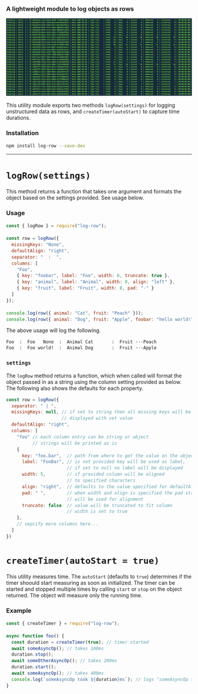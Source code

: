 ### A lightweight module to log objects as rows

![Example of log-row](./log-row.jpg)

This utility module exports two methods `logRow(settings)` for logging unstructured data as rows, and `createTimer(autoStart)` to capture time durations.

### Installation

```bash
npm install log-row --save-dev
```
---

# `logRow(settings)`
This method returns a function that takes one argument and formats the object based on the settings provided. See usage below.

### Usage
```js
const { logRow } = require("log-row");

const row = logRow({
  missingKeys: "None",
  defaultAlign: "right",
  separator: "  :  ",
  columns: [
    "Foo",
    { key: "foobar", label: "Foo", width: 6, truncate: true },
    { key: "animal", label: "Animal", width: 8, align: "left" },
    { key: "fruit", label: "Fruit", width: 8, pad: "·" }
  ]
});

console.log(row({ animal: "Cat", fruit: "Peach" }));
console.log(row({ animal: "Dog", fruit: "Apple", foobar: "hello world!" }));
```

The above usage will log the following.
```
Foo  :  Foo   None  :  Animal Cat       :  Fruit ···Peach
Foo  :  Foo world!  :  Animal Dog       :  Fruit ···Apple
```

### `settings`
The `logRow` method returns a function, which when called will format the object passed in as a string using the column setting provided as below. The following also shows the defaults for each property.

```js
const row = logRow({
  separator: " | ",
  missingKeys: null, // if set to string then all missing keys will be
                     // displayed with set value
  defaultAlign: "right",
  columns: [
    "foo" // each column entry can be string or object
          // strings will be printed as is
    { 
      key: "foo.bar",  // path from where to get the value on the object
      label: "FooBar", // is not provided key will be used as label,
                       // if set to null no label will be displayed
      width: 5,        // if provided column will be aligned
                       // to specified characters
      align: "right",  // defaults to the value specified for defaultAlign
      pad: " ",        // when width and align is specified the pad string
                       // will be used for alignment
      truncate: false  // value will be truncated to fit column
                       // width is set to true
    },
    // sepcify more columns here...
  ]
})
```

# `createTimer(autoStart = true)`
This utility measures time. The `autoStart` (defaults to `true`) determines if the timer shoould start measuring as soon as initialized. The timer can be started and stopped multiple times by calling `start` or `stop` on the object returned. The object will measure only the running time.

### Example
```js
const { createTimer } = require("log-row");

async function foo() {
  const duration = createTimer(true); // timer started
  await someAsyncOp(); // takes 100ms
  duration.stop();
  await someOtherAsyncOp(); // takes 200ms
  duration.start();
  await someAsyncOp(); // takes 400ms
  console.log(`someAsyncOp took ${duration}ms`); // logs "someAsyncOp took 500ms"
}
```